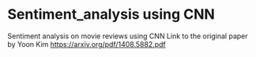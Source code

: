 # Sentiment_analysis using CNN
Sentiment analysis on movie reviews using CNN 
Link to the original paper by Yoon Kim 
https://arxiv.org/pdf/1408.5882.pdf
